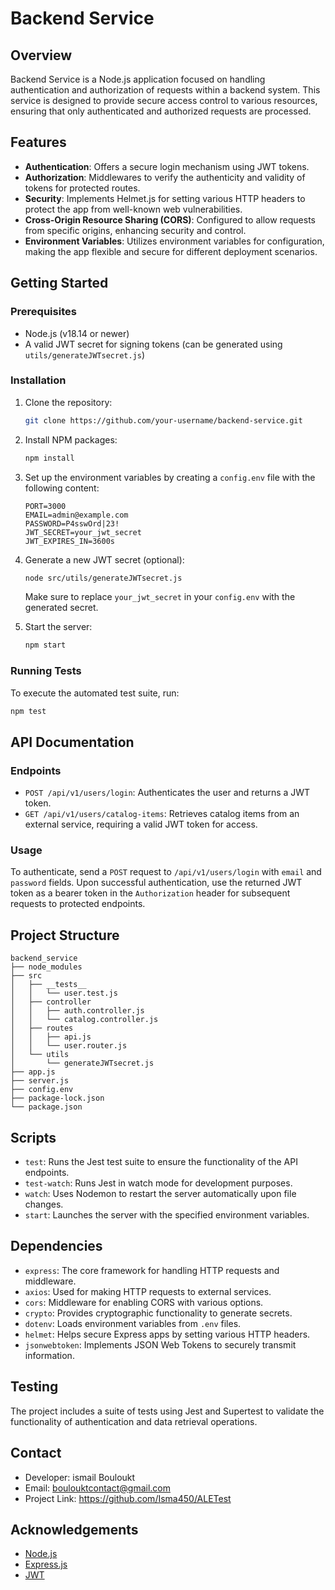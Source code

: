 # Backend Service

## Overview

Backend Service is a Node.js application focused on handling authentication and authorization of requests within a backend system. This service is designed to provide secure access control to various resources, ensuring that only authenticated and authorized requests are processed.

## Features

- **Authentication**: Offers a secure login mechanism using JWT tokens.
- **Authorization**: Middlewares to verify the authenticity and validity of tokens for protected routes.
- **Security**: Implements Helmet.js for setting various HTTP headers to protect the app from well-known web vulnerabilities.
- **Cross-Origin Resource Sharing (CORS)**: Configured to allow requests from specific origins, enhancing security and control.
- **Environment Variables**: Utilizes environment variables for configuration, making the app flexible and secure for different deployment scenarios.

## Getting Started

### Prerequisites

- Node.js (v18.14 or newer)
- A valid JWT secret for signing tokens (can be generated using `utils/generateJWTsecret.js`)

### Installation

1. Clone the repository:
   ```sh
   git clone https://github.com/your-username/backend-service.git
   ```
2. Install NPM packages:
   ```sh
   npm install
   ```
3. Set up the environment variables by creating a `config.env` file with the following content:
   ```env
   PORT=3000
   EMAIL=admin@example.com
   PASSWORD=P4sswOrd|23!
   JWT_SECRET=your_jwt_secret
   JWT_EXPIRES_IN=3600s
   ```
4. Generate a new JWT secret (optional):

   ```sh
   node src/utils/generateJWTsecret.js
   ```

   Make sure to replace `your_jwt_secret` in your `config.env` with the generated secret.

5. Start the server:
   ```sh
   npm start
   ```

### Running Tests

To execute the automated test suite, run:

```sh
npm test
```

## API Documentation

### Endpoints

- `POST /api/v1/users/login`: Authenticates the user and returns a JWT token.
- `GET /api/v1/users/catalog-items`: Retrieves catalog items from an external service, requiring a valid JWT token for access.

### Usage

To authenticate, send a `POST` request to `/api/v1/users/login` with `email` and `password` fields. Upon successful authentication, use the returned JWT token as a bearer token in the `Authorization` header for subsequent requests to protected endpoints.

## Project Structure

```
backend_service
├── node_modules
├── src
│   ├── __tests__
│   │   └── user.test.js
│   ├── controller
│   │   ├── auth.controller.js
│   │   └── catalog.controller.js
│   ├── routes
│   │   ├── api.js
│   │   └── user.router.js
│   └── utils
│       └── generateJWTsecret.js
├── app.js
├── server.js
├── config.env
├── package-lock.json
└── package.json
```

## Scripts

- `test`: Runs the Jest test suite to ensure the functionality of the API endpoints.
- `test-watch`: Runs Jest in watch mode for development purposes.
- `watch`: Uses Nodemon to restart the server automatically upon file changes.
- `start`: Launches the server with the specified environment variables.

## Dependencies

- `express`: The core framework for handling HTTP requests and middleware.
- `axios`: Used for making HTTP requests to external services.
- `cors`: Middleware for enabling CORS with various options.
- `crypto`: Provides cryptographic functionality to generate secrets.
- `dotenv`: Loads environment variables from `.env` files.
- `helmet`: Helps secure Express apps by setting various HTTP headers.
- `jsonwebtoken`: Implements JSON Web Tokens to securely transmit information.

## Testing

The project includes a suite of tests using Jest and Supertest to validate the functionality of authentication and data retrieval operations.

## Contact

- Developer: ismail Bouloukt
- Email: boulouktcontact@gmail.com
- Project Link: https://github.com/Isma450/ALETest

## Acknowledgements

- [Node.js](https://nodejs.org/)
- [Express.js](https://expressjs.com/)
- [JWT](https://jwt.io/)
